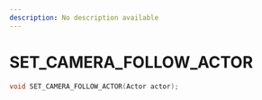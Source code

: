 ```yaml
---
description: No description available 
---
```


# SET_CAMERA_FOLLOW_ACTOR

```cpp
void SET_CAMERA_FOLLOW_ACTOR(Actor actor);
```
